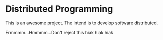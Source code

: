 Distributed Programming
=======================

This is an awesome project. The intend is to develop software distributed.

Ermmmm...Hmmmm...Don't reject this hiak hiak hiak
